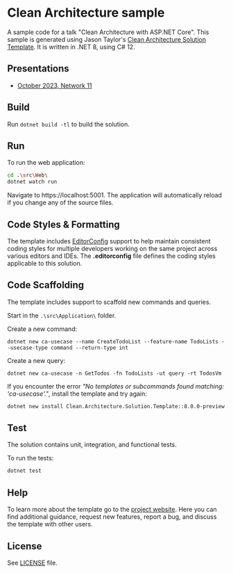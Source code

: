 ﻿# Clean Architecture sample

A sample code for a talk "Clean Architecture with ASP.NET Core". This sample is generated using Jason Taylor's [Clean Architecture Solution Template](https://github.com/jasontaylordev/CleanArchitecture). It is written in .NET 8, using C# 12.

## Presentations

- [October 2023, Network 11](2023-10-network-clean-architecture.pptx)

## Build

Run `dotnet build -tl` to build the solution.

## Run

To run the web application:

```bash
cd .\src\Web\
dotnet watch run
```

Navigate to https://localhost:5001. The application will automatically reload if you change any of the source files.

## Code Styles & Formatting

The template includes [EditorConfig](https://editorconfig.org/) support to help maintain consistent coding styles for multiple developers working on the same project across various editors and IDEs. The **.editorconfig** file defines the coding styles applicable to this solution.

## Code Scaffolding

The template includes support to scaffold new commands and queries.

Start in the `.\src\Application\` folder.

Create a new command:

```
dotnet new ca-usecase --name CreateTodoList --feature-name TodoLists --usecase-type command --return-type int
```

Create a new query:

```
dotnet new ca-usecase -n GetTodos -fn TodoLists -ut query -rt TodosVm
```

If you encounter the error *"No templates or subcommands found matching: 'ca-usecase'."*, install the template and try again:

```bash
dotnet new install Clean.Architecture.Solution.Template::8.0.0-preview.7.2
```

## Test

The solution contains unit, integration, and functional tests.

To run the tests:
```bash
dotnet test
```

## Help

To learn more about the template go to the [project website](https://github.com/JasonTaylorDev/CleanArchitectureSample). Here you can find additional guidance, request new features, report a bug, and discuss the template with other users.

## License

See [LICENSE](LICENSE) file.